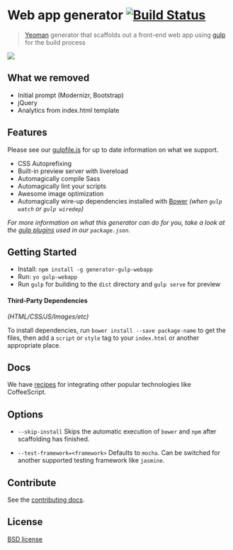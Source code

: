 # Web app generator [![Build Status](https://secure.travis-ci.org/yeoman/generator-gulp-webapp.svg?branch=master)](http://travis-ci.org/yeoman/generator-gulp-webapp)

> [Yeoman](http://yeoman.io) generator that scaffolds out a front-end web app using [gulp](http://gulpjs.com/) for the build process

![](screenshot.png)

## What we removed

* Initial prompt (Modernizr, Bootstrap)
* jQuery
* Analytics from index.html template


## Features

Please see our [gulpfile.js](app/templates/gulpfile.js) for up to date information on what we support.

* CSS Autoprefixing
* Built-in preview server with livereload
* Automagically compile Sass
* Automagically lint your scripts
* Awesome image optimization
* Automagically wire-up dependencies installed with [Bower](http://bower.io) *(when `gulp watch` or `gulp wiredep`)*

*For more information on what this generator can do for you, take a look at the [gulp plugins](app/templates/_package.json) used in our `package.json`.*


## Getting Started

- Install: `npm install -g generator-gulp-webapp`
- Run: `yo gulp-webapp`
- Run `gulp` for building to the `dist` directory and `gulp serve` for preview


#### Third-Party Dependencies

*(HTML/CSS/JS/Images/etc)*

To install dependencies, run `bower install --save package-name` to get the files, then add a `script` or `style` tag to your `index.html` or another appropriate place.


## Docs

We have [recipes](docs/recipes/README.md) for integrating other popular technologies like CoffeeScript.


## Options

- `--skip-install`
  Skips the automatic execution of `bower` and `npm` after scaffolding has finished.

- `--test-framework=<framework>`
  Defaults to `mocha`. Can be switched for another supported testing framework like `jasmine`.


## Contribute

See the [contributing docs](contributing.md).


## License

[BSD license](http://opensource.org/licenses/bsd-license.php)
